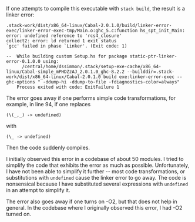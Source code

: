 If one attempts to compile this executable with `stack build`, the
result is a linker error:

    .stack-work/dist/x86_64-linux/Cabal-2.0.1.0/build/linker-error-exec/linker-error-exec-tmp/Main.o:ghc_5.c:function hs_spt_init_Main: error: undefined reference to 'rcs4_closure'
    collect2: error: ld returned 1 exit status
    `gcc' failed in phase `Linker'. (Exit code: 1)

    --  While building custom Setup.hs for package static-ptr-linker-error-0.1.0.0 using:
          /central/home/dssimmon/.stack/setup-exe-cache/x86_64-linux/Cabal-simple_mPHDZzAJ_2.0.1.0_ghc-8.2.2 --builddir=.stack-work/dist/x86_64-linux/Cabal-2.0.1.0 build exe:linker-error-exec --ghc-options " -ddump-hi -ddump-to-file -fdiagnostics-color=always"
        Process exited with code: ExitFailure 1

The error goes away if one performs simple code transformations, for
example, in line 94, if one replaces

    (\(_,_) -> undefined)

with

    (\_ -> undefined)

Then the code suddenly compiles.

I initially observed this error in a codebase of about 50 modules. I
tried to simplify the code that exhibits the error as much as
possible. Unfortunately, I have not been able to simplify it further
-- most code transformations, or substitutions with `undefined` cause
the linker error to go away. The code is nonsensical because I have
substituted several expressions with `undefined` in an attempt to
simplify it.

 The error also goes away if one turns on -O2, but that does not help
in general. In the codebase where I originally observed this error, I
had -O2 turned on.

